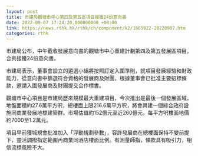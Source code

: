 ```yaml
---
layout: post
title: 市建局觀塘市中心第四及第五區項目接獲24份意向書
date: 2022-09-07 17:24:20.000000000 +08:00
link: https://news.rthk.hk/rthk/ch/component/k2/1665922-20220907.htm
categories: rthk
---
```


市建局公布，中午截收發展意向書的觀塘市中心重建計劃第四及第五發展區項目，合共接獲24份意向書。

市建局表示，董事會設立的遴選小組將按照訂定入圍準則，就項目發展經驗和財政能力，從意向書中篩選符合資格的發展商及財團，根據董事會已批准主要招標條款，邀請入圍發展商及財團提交合作標書。

觀塘市中心項目是市建局歷來規模最大重建項目，今次推出是最後一個發展區域，地盤面積約27.6萬平方呎，總樓面上限216.6萬平方呎，將會興建一個綜合政府設施同商業發展地標建築群。市場估值約152億元至近260億元，每平方呎樓面地價約7000至1.2萬元。

項目早前獲城規會批准加入「浮動規劃參數」，容許發展商在總樓面保持不變前提下，靈活調撥指定範圍內商業同酒店樓面比例。有測量師指，條款具有吸引力，相信流標風險不大。
